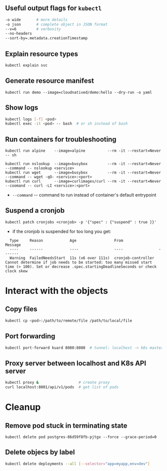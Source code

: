 ## Useful output flags for `kubectl`

```sh
-o wide       # more details
-o json       # complete object in JSON format
--v=6         # verbosity
--no-headers
--sort-by=.metadata.creationTimestamp
```

## Explain resource types

```sh
kubectl explain svc
```

## Generate resource manifest

```
kubectl run demo --image=cloudnatived/demo:hello --dry-run -o yaml
```

## Show logs

```sh
kubectl logs [-f] <pod>
kubectl exec -it <pod> -- bash  # or sh instead of bash
```

## Run containers for troubleshooting

```
kubectl run alpine    --image=alpine          --rm -it --restart=Never           -- sh

kubectl run nslookup  --image=busybox         --rm -it --restart=Never --command -- nslookup <service>
kubectl run wget      --image=busybox         --rm -it --restart=Never --command -- wget -qO- <service>:<port>
kubectl run curl      --image=curlimages/curl --rm -it --restart=Never --coomand -- curl -LI <service>:<port>
```

* `--command` -- command to run instead of container's default entrypoint

## Suspend a cronjob

```
kubectl patch cronjobs <cronjob> -p '{"spec" : {"suspend" : true }}'
```

* if the cronjob is suspended for too long you get:

```Events:
  Type     Reason            Age                 From                Message
  ----     ------            ----                ----                -------
  Warning  FailedNeedsStart  11s (x6 over 111s)  cronjob-controller  Cannot determine if job needs to be started: too many missed start time (> 100). Set or decrease .spec.startingDeadlineSeconds or check clock skew
```

# Interact with the objects

## Copy files

```sh
kubectl cp <pod>:/path/to/remote/file /path/to/local/file
```

## Port forwarding

```sh
kubectl port-forward kuard 8080:8080  # tunnel: localhost -> k8s master -> k8s worker node
```

## Proxy server between localhost and K8s API server

```sh
kubectl proxy &                  # create proxy
curl localhost:8001/api/v1/pods  # get list of pods
```

# Cleanup

## Remove pod stuck in terminating state

```
kubectl delete pod postgres-86d59f8fb-pjtgx --force --grace-period=0
```

## Delete objecs by label

```sh
kubectl delete deployments --all [--selector="app=myapp,env=dev"]
```
